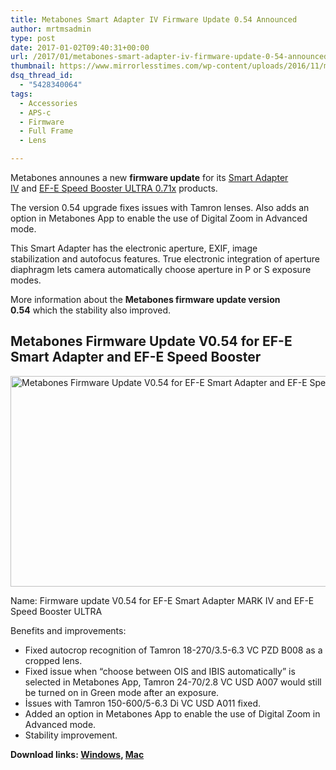 ```yaml
---
title: Metabones Smart Adapter IV Firmware Update 0.54 Announced
author: mrtmsadmin
type: post
date: 2017-01-02T09:40:31+00:00
url: /2017/01/metabones-smart-adapter-iv-firmware-update-0-54-announced/
thumbnail: https://www.mirrorlesstimes.com/wp-content/uploads/2016/11/metabones-released-firmware-update-v0-46-for-ef-e-smart-adapter-and-ef-e-speed-booster.jpg
dsq_thread_id:
  - "5428340064"
tags:
  - Accessories
  - APS-c
  - Firmware
  - Full Frame
  - Lens

---
```

Metabones announes a new **firmware update** for its <a href="http://amzn.to/2eqWjyF" target="_blank" rel="external nofollow">Smart Adapter IV</a> and <a href="http://amzn.to/2er1w9w" target="_blank" rel="external nofollow">EF-E Speed Booster ULTRA 0.71x</a> products.

The version 0.54 upgrade fixes issues with Tamron lenses. Also adds an option in Metabones App to enable the use of Digital Zoom in Advanced mode.

This Smart Adapter has the electronic aperture, EXIF, image stabilization and autofocus features. True electronic integration of aperture diaphragm lets camera automatically choose aperture in P or S exposure modes.

More information about the **Metabones firmware update version 0.54** which the stability also improved. <!--more-->

<span id="more-705"></span>

## Metabones Firmware Update V0.54 for EF-E Smart Adapter and EF-E Speed Booster

[<img class="aligncenter wp-image-706 size-full" title="Metabones Firmware Update V0.54 for EF-E Smart Adapter and EF-E Speed Booster" src="https://i0.wp.com/www.mirrorlesstimes.com/wp-content/uploads/2016/11/metabones-smart-adapter-firmware-0-53.jpg?resize=600%2C337&#038;ssl=1" alt="Metabones Firmware Update V0.54 for EF-E Smart Adapter and EF-E Speed Booster" width="600" height="337" srcset="https://i0.wp.com/www.mirrorlesstimes.com/wp-content/uploads/2016/11/metabones-smart-adapter-firmware-0-53.jpg?w=900&ssl=1 900w, https://i0.wp.com/www.mirrorlesstimes.com/wp-content/uploads/2016/11/metabones-smart-adapter-firmware-0-53.jpg?resize=300%2C169&ssl=1 300w, https://i0.wp.com/www.mirrorlesstimes.com/wp-content/uploads/2016/11/metabones-smart-adapter-firmware-0-53.jpg?resize=768%2C432&ssl=1 768w" sizes="(max-width: 600px) 100vw, 600px" data-recalc-dims="1" />][1]

Name: Firmware update V0.54 for EF-E Smart Adapter MARK IV and EF-E Speed Booster ULTRA

Benefits and improvements:

  * Fixed autocrop recognition of Tamron 18-270/3.5-6.3 VC PZD B008 as a cropped lens.
  * Fixed issue when “choose between OIS and IBIS automatically” is selected in Metabones App, Tamron 24-70/2.8 VC USD A007 would still be turned on in Green mode after an exposure.
  * İssues with Tamron 150-600/5-6.3 Di VC USD A011 fixed.
  * Added an option in Metabones App to enable the use of Digital Zoom in Advanced mode.
  * Stability improvement.

**Download links: <a class="ext-link" title="" href="http://www.metabones.com/article/of/EF-E_Firmware_Win" target="_blank" rel="external nofollow">Windows</a>, <a class="ext-link" title="" href="http://www.metabones.com/article/of/EF-E_Firmware_Mac" target="_blank" rel="external nofollow">Mac</a>**

 [1]: https://i0.wp.com/www.mirrorlesstimes.com/wp-content/uploads/2016/11/metabones-smart-adapter-firmware-0-53.jpg?ssl=1
